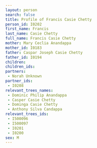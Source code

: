```yaml
---
layout: person
search: false
title: Profile of Francis Casie Chetty
person_id: I0202
first_name: Francis
last_name: Casie Chetty
full_name: Francis Casie Chetty
mother: Mary Ceclia Anandappa
mother_id: I0183
father: Caspar Joseph Casie Chetty
father_id: I0194
children:
children_ids:
partners:
 - Norah Unknown
partner_ids:
 - I0208
relevant_trees_names:
 - Dominic Philip Anandappa
 - Casper Casie Chetty
 - Dominga Casie Chetty
 - Anthony Silva Candappa
relevant_trees_ids:
 - I500096
 - I500097
 - I0201
 - I0200
sex: M
---
```


